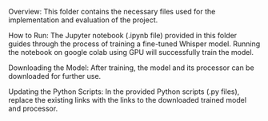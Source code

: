 Overview:
This folder contains the necessary files used for the implementation and evaluation of the project.

How to Run:
The Jupyter notebook (.ipynb file) provided in this folder guides through the process of training a fine-tuned Whisper model. Running the notebook on google colab using GPU will successfully train the model.

Downloading the Model:
After training, the model and its processor can be downloaded for further use.

Updating the Python Scripts:
In the provided Python scripts (.py files), replace the existing links with the links to the downloaded trained model and processor.
